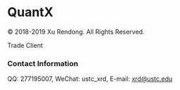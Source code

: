 # QuantX
© 2018-2019 Xu Rendong. All Rights Reserved.

Trade Client

### Contact Information
QQ: 277195007, WeChat: ustc_xrd, E-mail: xrd@ustc.edu
